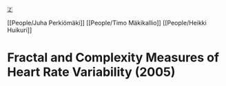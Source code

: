 [🇿](zotero://select/library/items/3SA3PYAF)

[[People/Juha Perkiömäki]] [[People/Timo Mäkikallio]] [[People/Heikki Huikuri]] 
# Fractal and Complexity Measures of Heart Rate Variability (2005)

